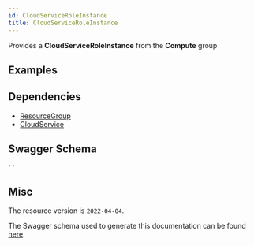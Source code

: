 ```yaml
---
id: CloudServiceRoleInstance
title: CloudServiceRoleInstance
---
```

Provides a **CloudServiceRoleInstance** from the **Compute** group
## Examples
## Dependencies
- [ResourceGroup](../Resources/ResourceGroup.md)
- [CloudService](../Compute/CloudService.md)
## Swagger Schema
```js
''
```
## Misc
The resource version is `2022-04-04`.

The Swagger schema used to generate this documentation can be found [here](https://github.com/Azure/azure-rest-api-specs/tree/main/specification/compute/resource-manager/Microsoft.Compute/CloudserviceRP/stable/2022-04-04/cloudService.json).
